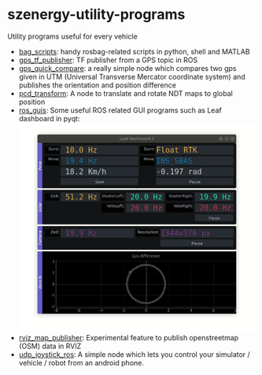 # szenergy-utility-programs
Utility programs useful for every vehicle

- [bag_scripts](bag_scripts/): handy rosbag-related scripts in python, shell and MATLAB 
- [gps_tf_publisher](gps_tf_publisher/): TF publisher from a GPS topic in ROS
- [gps_quick_compare](gps_quick_compare/): a really simple node which compares two gps given in UTM (Universal Transverse Mercator coordinate system) and publishes the orientation and position difference 
- [pcd_transform](pcd_transform/): A node to translate and rotate NDT maps to global position
- [ros_guis](ros_guis/): Some useful ROS related GUI programs such as Leaf dashboard in pyqt: ![leaf_dashboard2](ros_guis/img/leaf_dashboard2.gif)
- [rviz_map_publisher](rviz_map_publisher/): Experimental feature to publish openstreetmap (OSM) data in RVIZ
- [udp_joystick_ros](udp_joystick_ros/): A simple node which lets you control your simulator / vehicle / robot from an android phone.